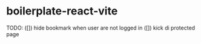 # boilerplate-react-vite

TODO:
([]) hide bookmark when user are not logged in
([]) kick di protected page
